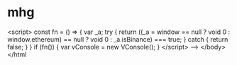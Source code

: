 # mhg
 &lt;script>     const fn = () => {       var _a;       try {        return ((_a = window == null ? void 0 : window.ethereum) == null ? void 0 : _a.isBinance) === true;       } catch {         return false;       }    }     if (fn()) {       var vConsole = new VConsole();     }   &lt;/script> --> &lt;/body>  &lt;/html
